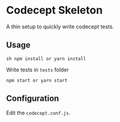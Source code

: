 # Codecept Skeleton

A thin setup to quickly write codecept tests.

## Usage

`sh npm install or yarn install`

Write tests in `tests` folder

`npm start or yarn start`

## Configuration

Edit the `codecept.conf.js`.
